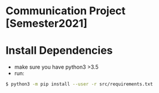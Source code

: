 # Communication Project [Semester2021]
# Install Dependencies
- make sure you have python3 >3.5
- run:
```bash
$ python3 -m pip install --user -r src/requirements.txt
```